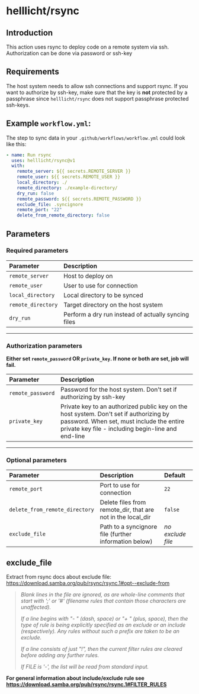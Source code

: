 # helllicht/rsync

## Introduction
This action uses rsync to deploy code on a remote system via ssh. 
Authorization can be done via password or ssh-key

## Requirements
The host system needs to allow ssh connections and support rsync.
If you want to authorize by ssh-key, make sure that the key is **not** protected by a passphrase since `helllicht/rsync` does not support passphrase protected ssh-keys.

## Example `workflow.yml`:
The step to sync data in your `.github/workflows/workflow.yml` could look like this:

```yml
- name: Run rsync
  uses: helllicht/rsync@v1
  with:
    remote_server: ${{ secrets.REMOTE_SERVER }}
    remote_user: ${{ secrets.REMOTE_USER }}
    local_directory: ./
    remote_directory: ./example-directory/
    dry_run: false
    remote_password: ${{ secrets.REMOTE_PASSWORD }}
    exclude_file: .syncignore
    remote_port: "22"
    delete_from_remote_directory: false
```

## Parameters
### Required parameters

| Parameter | Description
| :--- | :--- |
| `remote_server` | Host to deploy on
| `remote_user` | User to use for connection
| `local_directory` | Local directory to be synced
| `remote_directory` | Target directory on the host system
| `dry_run` | Perform a dry run instead of actually syncing files

---

### Authorization parameters
**Either set `remote_password` OR `private_key`. If none or both are set, job will fail.**

| Parameter | Description
| :--- | :--- |
| `remote_password` | Password for the host system. Don't set if authorizing by ssh-key
| `private_key` | Private key to an authorized public key on the host system. Don't set if authorizing by password. When set, must include the entire private key file - including begin-line and end-line

---

### Optional parameters
| Parameter | Description | Default
| :--- | :--- | :--- |
| `remote_port` | Port to use for connection | `22`
| `delete_from_remote_directory` | Delete files from remote_dir, that are not in the local_dir | `false`
| `exclude_file` | Path to a syncignore file (further information below) | _no exclude file_


## exclude_file

Extract from rsync docs about exclude file: https://download.samba.org/pub/rsync/rsync.1#opt--exclude-from

> _Blank lines in the file are ignored, as are whole-line comments that start with ';' or '#' (filename rules that contain those characters are unaffected)._
> 
> _If a line begins with "- " (dash, space) or "+ " (plus, space), then the type of rule is being explicitly specified as an exclude or an include (respectively). Any rules without such a prefix are taken to be an exclude._
> 
> _If a line consists of just "!", then the current filter rules are cleared before adding any further rules._
> 
> _If FILE is '-', the list will be read from standard input._

**For general information about include/exclude rule see https://download.samba.org/pub/rsync/rsync.1#FILTER_RULES**

